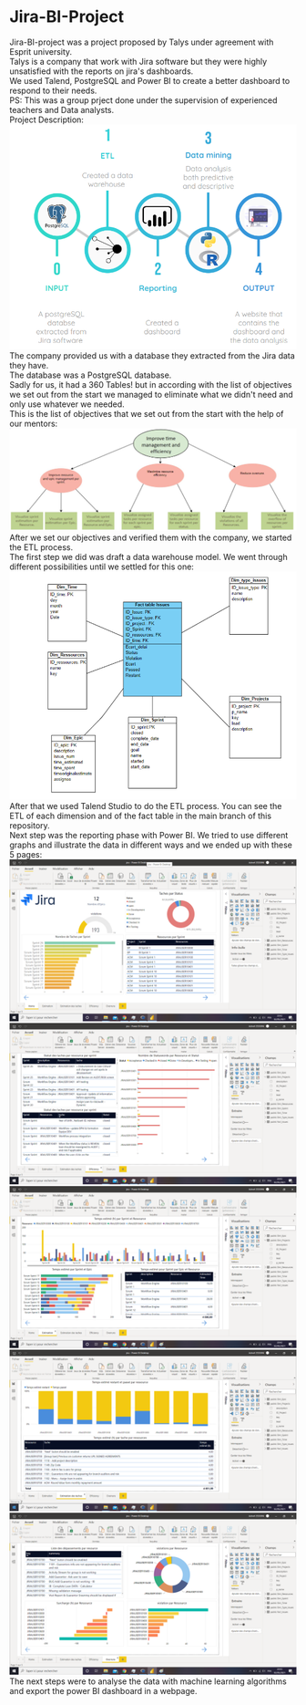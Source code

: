 # Jira-BI-Project
Jira-BI-project was a project proposed by Talys under agreement with Esprit university. </br>
Talys is a company that work with Jira software but they were highly unsatisfied with the reports on jira's dashboards.</br>
We used Talend, PostgreSQL and Power BI to create a better dashboard to respond to their needs. </br>
PS: This was a group prject done under the supervision of experienced teachers and Data analysts. </br>
Project Description: </br>
![Test Image ](/project_description.png)
The company provided us with a database they extracted from the Jira data they have. </br>
The database was a PostgreSQL database. </br>
Sadly for us, it had a 360 Tables! but in according with the list of objectives we set out from the start we managed to eliminate what we didn't need and only use whatever we needed.</br>
This is the list of objectives that we set out from the start with the help of our mentors:</br>
![Test Image ](/objectiveTree.JPG)
After we set our objectives and verified them with the company, we started the ETL process.</br>
The first step we did was draft a data warehouse model. We went through different possibilities until we settled for this one:</br>
![Test Image ](/dw_model.png)
After that we used Talend Studio to do the ETL process. You can see the ETL of each dimension and of the fact table in the main branch of this repository.</br>
Next step was the reporting phase with Power BI. We tried to use different graphs and illustrate the data in different ways and we ended up with these 5 pages: </br>
![Test Image ](/home_page.png)
![Test Image ](/efficiency_page.png)
![Test Image ](/estimation_page.png)
![Test Image ](/task_estimation_page.png)
![Test Image ](/Overruns_page.png)
The next steps were to analyse the data with machine learning algorithms and export the power BI dashboard in a webpage.

